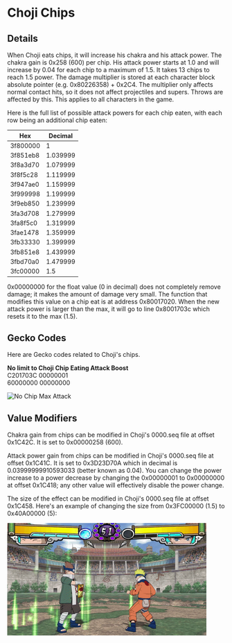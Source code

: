 # Choji Chips

## Details

When Choji eats chips, it will increase his chakra and his attack power. The chakra gain is 0x258 (600) per chip. His attack power starts at 1.0 and will increase by 0.04 for each chip to a maximum of 1.5. It takes 13 chips to reach 1.5 power. The damage multiplier is stored at each character block absolute pointer (e.g. 0x80226358) + 0x2C4. The multiplier only affects normal contact hits, so it does not affect projectiles and supers. Throws are affected by this. This applies to all characters in the game.

Here is the full list of possible attack powers for each chip eaten, with each row being an additional chip eaten:

| Hex      |  Decimal  |
|----------|-----------|
| 3f800000 |  1        |
| 3f851eb8 |  1.039999 |
| 3f8a3d70 |  1.079999 |
| 3f8f5c28 |  1.119999 |
| 3f947ae0 |  1.159999 |
| 3f999998 |  1.199999 |
| 3f9eb850 |  1.239999 |
| 3fa3d708 |  1.279999 |
| 3fa8f5c0 |  1.319999 |
| 3fae1478 |  1.359999 |
| 3fb33330 |  1.399999 |
| 3fb851e8 |  1.439999 |
| 3fbd70a0 |  1.479999 |
| 3fc00000 |  1.5      |

0x00000000 for the float value (0 in decimal) does not completely remove damage; it makes the amount of damage very small. The function that modifies this value on a chip eat is at address 0x80017020. When the new attack power is larger than the max, it will go to line 0x8001703c which resets it to the max (1.5).

## Gecko Codes

Here are Gecko codes related to Choji's chips.

**No limit to Choji Chip Eating Attack Boost**  
C201703C 00000001  
60000000 00000000

![No Chip Max Attack](/gnt4/images/gameplay/no_chip_max.gif?raw=true "No Chip Max Attack")

## Value Modifiers

Chakra gain from chips can be modified in Choji's 0000.seq file at offset 0x1C42C. It is set to 0x00000258 (600).

Attack power gain from chips can be modified in Choji's 0000.seq file at offset 0x1C41C. It is set to 0x3D23D70A which in decimal is 0.03999999910593033 (better known as 0.04). You can change the power increase to a power decrease by changing the 0x00000001 to 0x00000000 at offset 0x1C418; any other value will effectively disable the power change.

The size of the effect can be modified in Choji's 0000.seq file at offset 0x1C458. Here's an example of changing the size from 0x3FC00000 (1.5) to 0x40A00000 (5):

![Chip Eating Large Effect](/gnt4/images/gameplay/chip_eating_large_effect.gif?raw=true "Chip Eating Large Effect")
